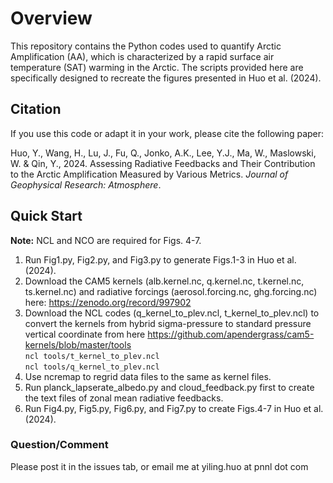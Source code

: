 # Overview

This repository contains the Python codes used to quantify Arctic Amplification (AA), which is characterized by a rapid surface air temperature (SAT) warming in the Arctic. The scripts provided here are specifically designed to recreate the figures presented in Huo et al. (2024).

## Citation
If you use this code or adapt it in your work, please cite the following paper:

Huo, Y., Wang, H., Lu, J., Fu, Q., Jonko, A.K., Lee, Y.J., Ma, W., Maslowski, W. & Qin, Y., 2024. Assessing Radiative Feedbacks and Their Contribution to the Arctic Amplification Measured by Various Metrics. *Journal of Geophysical Research: Atmosphere*.

## Quick Start
**Note:** NCL and NCO are required for Figs. 4-7.
1. Run Fig1.py, Fig2.py, and Fig3.py to generate Figs.1-3 in Huo et al. (2024).
2. Download the CAM5 kernels (alb.kernel.nc, q.kernel.nc, t.kernel.nc, ts.kernel.nc) and radiative forcings (aerosol.forcing.nc, ghg.forcing.nc) here: https://zenodo.org/record/997902 
3. Download the NCL codes (q_kernel_to_plev.ncl, t_kernel_to_plev.ncl) to convert the kernels from hybrid sigma-pressure to standard pressure vertical coordinate from here https://github.com/apendergrass/cam5-kernels/blob/master/tools  
`ncl tools/t_kernel_to_plev.ncl`  
`ncl tools/q_kernel_to_plev.ncl`
4. Use ncremap to regrid data files to the same as kernel files. 
5. Run planck_lapserate_albedo.py and cloud_feedback.py first to create the text files of zonal mean radiative feedbacks.
6. Run Fig4.py, Fig5.py, Fig6.py, and Fig7.py to create Figs.4-7 in Huo et al. (2024).

### Question/Comment
Please post it in the issues tab, or email me at yiling.huo at pnnl dot com
